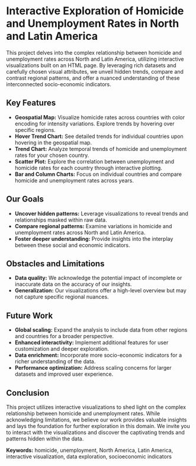 # Interactive Exploration of Homicide and Unemployment Rates in North and Latin America
This project delves into the complex relationship between homicide and unemployment rates across North and Latin America, utilizing interactive visualizations built on an HTML page. By leveraging rich datasets and carefully chosen visual attributes, we unveil hidden trends, compare and contrast regional patterns, and offer a nuanced understanding of these interconnected socio-economic indicators.

## Key Features
 - **Geospatial Map:** Visualize homicide rates across countries with color encoding for intensity variations. Explore trends by hovering over specific regions.
 - **Hover Trend Chart:** See detailed trends for individual countries upon hovering in the geospatial map.
 - **Trend Chart:** Analyze temporal trends of homicide and unemployment rates for your chosen country.
 - **Scatter Plot:** Explore the correlation between unemployment and homicide rates for each country through interactive plotting.
 - **Bar and Column Charts:** Focus on individual countries and compare homicide and unemployment rates across years.

## Our Goals
 - **Uncover hidden patterns:** Leverage visualizations to reveal trends and relationships masked within raw data.
 - **Compare regional patterns:** Examine variations in homicide and unemployment rates across North and Latin America.
 - **Foster deeper understanding:** Provide insights into the interplay between these social and economic indicators.

## Obstacles and Limitations
 - **Data quality:** We acknowledge the potential impact of incomplete or inaccurate data on the accuracy of our insights.
 - **Generalization:** Our visualizations offer a high-level overview but may not capture specific regional nuances.

## Future Work
 - **Global scaling:** Expand the analysis to include data from other regions and countries for a broader perspective.
 - **Enhanced interactivity:** Implement additional features for user customization and deeper exploration.
 - **Data enrichment:** Incorporate more socio-economic indicators for a richer understanding of the data.
 - **Performance optimization:** Address scaling concerns for larger datasets and improved user experience.

## Conclusion
This project utilizes interactive visualizations to shed light on the complex relationship between homicide and unemployment rates. While acknowledging limitations, we believe our work provides valuable insights and lays the foundation for further exploration in this domain. We invite you to interact with the visualizations and discover the captivating trends and patterns hidden within the data.

**Keywords:** homicide, unemployment, North America, Latin America, interactive visualization, data exploration, socioeconomic indicators
